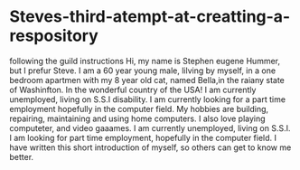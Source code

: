 # Steves-third-atempt-at-creatting-a-respository
following the guild instructions
Hi, my name is Stephen eugene Hummer, but I prefur Steve. I am a 60 year young male, lilving by myself, in a one bedroom apartmen  with my 8 year old cat, named Bella,in the raiany state of Washinfton. In the wonderful country of the USA! I am currently unemployed, living on S.S.I disability. I am currently looking for a part time employment hopefully in the computer field. My hobbies are building, repairing, maintaining and using home computers. I also love playing computeter, and video gaaames. I am currently unemployed, living on S.S.I. I am looking for part time employment, hopefully in the computer field. 
I have written this short introduction of myself, so others can get to know me better.
